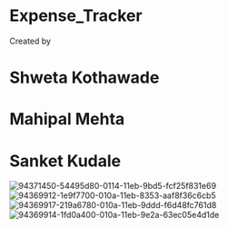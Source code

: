 # Expense_Tracker


Created by
# Shweta Kothawade
# Mahipal Mehta
# Sanket Kudale


![94371450-54495d80-0114-11eb-9bd5-fcf25f831e69](https://user-images.githubusercontent.com/29801657/94393044-a96a8b00-0177-11eb-9019-8866b896983b.png)
![94369912-1e9f7700-010a-11eb-8353-aaf8f36c6cb5](https://user-images.githubusercontent.com/29801657/94393051-ad96a880-0177-11eb-906a-0750b26a260e.png)
![94369917-219a6780-010a-11eb-9ddd-f6d48fc761d8](https://user-images.githubusercontent.com/29801657/94393028-a1125000-0177-11eb-8242-67339deee495.png)
![94369914-1fd0a400-010a-11eb-9e2a-63ec05e4d1de](https://user-images.githubusercontent.com/29801657/94393056-b12a2f80-0177-11eb-806a-91eacaa83799.png)
